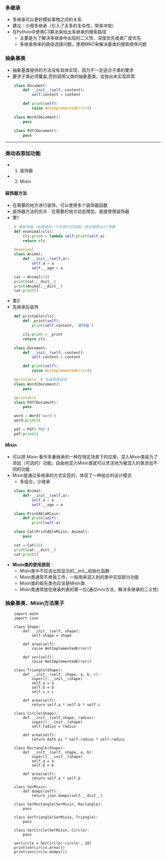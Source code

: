 ### 多继承
- 多继承可以更好模拟事物之间的关系
- 建议：少用多继承（引入了太多的复杂性，带来冲突）
- 在Python中使用C3算法来给出多继承的搜索路径
    - 主要是为了解决多继承中出现的二义性，深度优先或者广度优先
    - 多继承带来的路径选择问题，使用MRO来解决基类的搜索顺序问题

### 抽象基类
- 抽象基类提供的方法没有具体实现，因为不一定适合子类的要求
- 要求子类必须覆盖,否则调用父类的抽象基类，会抛出未实现异常
```Python
    class Document:
        def __init__(self, content):
            self.content = content

        def print(self):
            raise NotImplementedError()

    class Word(Document):
        pass

    class Pdf(Document):
        pass
```

***
### 类动态添加功能
- 1. 装饰器
- 2. Mixin

#### 装饰器方法
- 在需要的地方进行装饰，可以使用多个装饰器函数
- 装饰器方法的优点：在需要的地方动态增加，直接使用装饰器
- 栗1
```Python
    # 类装饰器，给类增添一个实例打印函数，隐式接受self参数
    def enanimal(cls):
        cls.print = lambda self:print(self.a)
        return cls

    @enanimal
    class Animal:
        def __init__(self,a):
            self.a = a
            self.__age = a

    cat = Animal(10)
    print(cat.__dict__)
    print(Animal.__dict__)
    cat.print()
```
- 栗2:
- 先继承后装饰
```Python
    def printable(cls):
        def _print(self):
            print(self.content, '装饰器')

        cls.print = _print
        return cls

    class Document:
        def __init__(self, content):
            self.content = content

        def print(self):
            raise NotImplementedError()

    @printable  # 先继承再装饰
    class Word(Document):
        pass

    @printable
    class Pdf(Document):
        pass

    word = Word('word')
    word.print()

    pdf = Pdf('PDF')
    pdf.print()

```

#### Mixin
- 可以把 Mixin 看作多重继承的一种在特定场景下的应用，混入Mixin类是为了添加（可选的）功能。自由地混入Mixin类就可以灵活地为被混入的类添加不同的功能
- Mixin是通过多继承的方式实现的，体现了一种组合的设计模式
    - 多组合，少继承
```Python
    class Animal:
        def __init__(self,a):
            self.a = a
            self.__age = a

    class PrintAbleMixin:
        def print(self):
            print(self.a)

    class Cat(PrintAbleMixin, Animal):
        pass

    cat = Cat(10)
    print(cat.__dict__)
    cat.print()
```
- **Mixin类的使用原则**：
    - Mixin类中不应该出现显示的__init__初始化函数
    - Mixin类通常不单独工作，一般用来混入别的类中实现部分功能
    - Mixin类的祖先类也应该是Mixin类
    - Mixin类通常放在继承列表的第一位(通过mro方法，解决多继承的二义性)

### 抽象基类、Mixin方法栗子
```Py
    import math
    import json

    class Shape:
        def __init__(self, shape):
            self.shape = shape

        def area(self):
            raise NotImplementedError()

        def ser(self):
            raise NotImplementedError()

    class Triangle(Shape):
        def __init__(self, shape, a, b, c):
            super().__init__(shape)
            self.a = a
            self.b = b
            self.c = c

        def area(self):
            return self.a * self.b * self.c

    class Circle(Shape):
        def __init__(self,shape, radius):
            super().__init__(shape)
            self.radius = radius

        def area(self):
            return math.pi * self.radius * self.radius

    class Rectangle(Shape):
        def __init__(self, shape, a, b):
            super().__init__(shape)
            self.a = a
            self.b = b

        def area(self):
            return self.a * self.b

    class SerMixin:
        def dumps(self):
            return json.dumps(self.__dict__)

    class SerRectangle(SerMixin, Rectangle):
        pass

    class SerTriangle(SerMixin, Triangle):
        pass

    class SerCircle(SerMixin, Circle):
        pass

    sercircle = SerCircle('circle', 10)
    print(sercircle.area())
    print(sercircle.dumps())
```